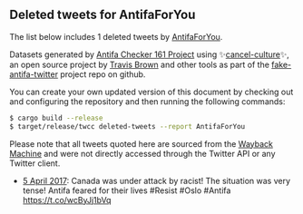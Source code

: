 ## Deleted tweets for AntifaForYou

The list below includes 1 deleted tweets by
[AntifaForYou](https://twitter.com/AntifaForYou).



Datasets generated by [Antifa Checker 161 Project](https://twitter.com/antifacheck161) using ✨[cancel-culture](https://github.com/travisbrown/cancel-culture)✨, an open source project by 
[Travis Brown](https://twitter.com/travisbrown) and other tools as part of the 
[fake-antifa-twitter](https://github.com/antifacheck161/fake-antifa-twitter) project repo on github.

You can create your own updated version of this document by checking out and configuring the
repository and then running the following commands:

```bash
$ cargo build --release
$ target/release/twcc deleted-tweets --report AntifaForYou
```

Please note that all tweets quoted here are sourced from the
[Wayback Machine](https://web.archive.org) and were not directly accessed through the Twitter API or
any Twitter client.

* [ 5 April 2017](https://web.archive.org/web/20170405214659/https://twitter.com/AntifaForYou/status/849740170270298112): Canada was under attack by racist! The situation was very tense! Antifa feared for their lives #Resist #Oslo #Antifa https://t.co/wcByJj1bVq <!--849740170270298112-->
